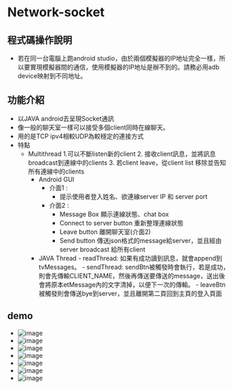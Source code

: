 # Network-socket
## 程式碼操作說明
- 若在同一台電腦上跑android studio，由於兩個模擬器的IP地址完全一樣，所以要實現模擬器間的通信，使用模擬器的IP地址是辦不到的。請務必用adb device映射到不同地址。
## 功能介紹
- 以JAVA android去呈現Socket通訊
- 像一般的聊天室一樣可以接受多個client同時在線聊天。
- 用的是TCP ipv4相較UDP為較穩定的連接方式
- 特點
  - Multithread
		1.可以不斷listen新的client
		2. 接收client訊息，並將訊息broadcast到連線中的clients
		3. 若client leave，從client list 移除並告知所有連線中的clients
	- Android GUI
	  - 介面1 :
	    - 提示使用者登入姓名、欲連線server IP 和 server port
	  - 介面2 :
		  - Message Box 顯示連線狀態、chat box
		  - Connect to server button 重新整理連線狀態
		  - Leave button 離開聊天室(介面2)
		  - Send button 傳送json格式的message給server，並且經由server broadcast 給所有client
	- JAVA Thread
		  - readThread: 如果有成功讀到訊息，就會append到tvMessages。
		  - sendThread: sendBtn被觸發時會執行，若是成功，則會先傳輸CLIENT_NAME，然後再傳送要傳送的message，送出後會將原本etMessage內的文字清掉，以便下一次的傳輸。
		  - leaveBtn被觸發則會傳送bye到server，並且離開第二頁回到主頁的登入頁面
## demo
- ![image](https://user-images.githubusercontent.com/69389836/233754835-38cc7192-0687-4354-b247-e1cc75acf331.png) 
- ![image](https://user-images.githubusercontent.com/69389836/233754864-40bc4d6d-0b5b-451a-b39b-dbcb76f0bfc7.png)
- ![image](https://user-images.githubusercontent.com/69389836/233754879-da4ec7fb-24a9-4133-b818-03729b296c99.png)
- ![image](https://user-images.githubusercontent.com/69389836/233754937-359cfeb8-137c-49e6-a762-4fe63a7da2cc.png)
- ![image](https://user-images.githubusercontent.com/69389836/233754787-de9ca63b-28ef-423f-ac15-6957b5ec00ab.png)
- ![image](https://user-images.githubusercontent.com/69389836/233754802-09771198-ad85-4dc0-9489-07123152df21.png)
- ![image](https://user-images.githubusercontent.com/69389836/233754810-03f6971d-982b-45f7-876d-ff6591e285af.png)

